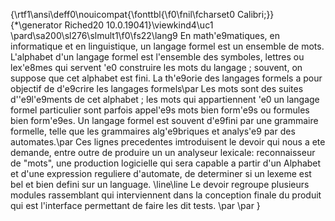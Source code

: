 {\rtf1\ansi\deff0\nouicompat{\fonttbl{\f0\fnil\fcharset0 Calibri;}}
{\*\generator Riched20 10.0.19041}\viewkind4\uc1 
\pard\sa200\sl276\slmult1\f0\fs22\lang9 En math\'e9matiques, en informatique et en linguistique, un langage formel est un ensemble de mots. L'alphabet d'un langage formel est l'ensemble des symboles, lettres ou lex\'e8mes qui servent \'e0 construire les mots du langage ; souvent, on suppose que cet alphabet est fini. La th\'e9orie des langages formels a pour objectif de d\'e9crire les langages formels\par
Les mots sont des suites d'\'e9l\'e9ments de cet alphabet ; les mots qui appartiennent \'e0 un langage formel particulier sont parfois appel\'e9s mots bien form\'e9s ou formules bien form\'e9es. Un langage formel est souvent d\'e9fini par une grammaire formelle, telle que les grammaires alg\'e9briques et analys\'e9 par des automates.\par
Ces lignes precedentes imtroduisent le devoir qui nous a ete demande, entre outre de produire un un analyseur lexicale:  reconnaisseur de "mots", une production logicielle qui sera capable a partir d'un Alphabet et d'une expression reguliere d'automate, de determiner si un lexeme est bel et bien defini sur un language. \line\line Le devoir regroupe plusieurs modules rassemblant qui interviennent dans la conception finale du produit qui est l'interface permettant de faire les dit tests. \par
\par
}
